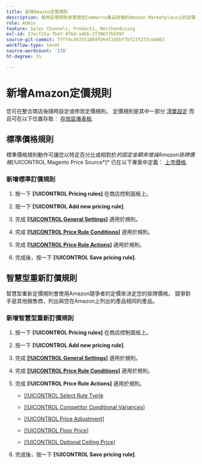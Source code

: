 ```yaml
---
title: 新增Amazon定價規則
description: 使用定價規則來管理您Commerce產品目錄的Amazon Marketplace上的定價。
role: Admin
feature: Sales Channels, Products, Merchandising
exl-id: 37ecf25a-7b47-4f6d-a4bb-2f306f7b5997
source-git-commit: 7fff4c463551089fb64f2d5bf7bf23f272ce4663
workflow-type: tm+mt
source-wordcount: '178'
ht-degree: 1%

---
```


# 新增Amazon定價規則

您可在整合商店後隨時設定或修改定價規則。 定價規則是其中一部分 [清單設定](./listing-settings.md) 而且可在以下位置存取： [存放區儀表板](./amazon-store-dashboard.md).

## 標準價格規則

標準價格規則動作可讓您以特定百分比或相對於*的固定金額來增減Amazon掛牌價格&#x200B;*[!UICONTROL Magento Price Source*]* 已在以下專案中定義： [上市價格](./listing-price.md).

### 新增標準訂價規則

1. 按一下 **[!UICONTROL Pricing rules]** 在商店控制面板上。

1. 按一下 **[!UICONTROL Add new pricing rule]**.

1. 完成 **[[!UICONTROL General Settings]](./pricing-rule-general-settings.md)** 適用於規則。

1. 完成 **[[!UICONTROL Price Rule Conditions]](./pricing-rule-conditions.md)** 適用於規則。

1. 完成 **[[!UICONTROL Price Rule Actions]](./standard-price-rules.md)** 適用於規則。

1. 完成後，按一下 **[!UICONTROL Save pricing rule]**.

## 智慧型重新訂價規則

智慧型重新定價規則會使用Amazon競爭者的定價來決定您的掛牌價格。 競爭對手是其他銷售商，列出與您在Amazon上列出的產品相同的產品。

### 新增智慧型重新訂價規則

1. 按一下 **[!UICONTROL Pricing rules]** 在商店控制面板上。

1. 按一下 **[!UICONTROL Add new pricing rule]**.

1. 完成 **[[!UICONTROL General Settings]](./pricing-rule-general-settings.md)** 適用於規則。

1. 完成 **[[!UICONTROL Price Rule Conditions]](./pricing-rule-conditions.md)** 適用於規則。

1. 完成 **[!UICONTROL Price Rule Actions]** 適用於規則。

   - [[!UICONTROL Select Rule Typ]è](./intelligent-repricing-rules.md)

   - [[!UICONTROL Competitor Conditional Variances]](./competitor-conditional-variances.md)

   - [[!UICONTROL Price Adjustment]](./price-adjustment.md)

   - [[!UICONTROL Floor Price]](./floor-price.md)

   - [[!UICONTROL Optional Ceiling Price]](./optional-ceiling-price.md)

1. 完成後，按一下 **[!UICONTROL Save pricing rule]**.
